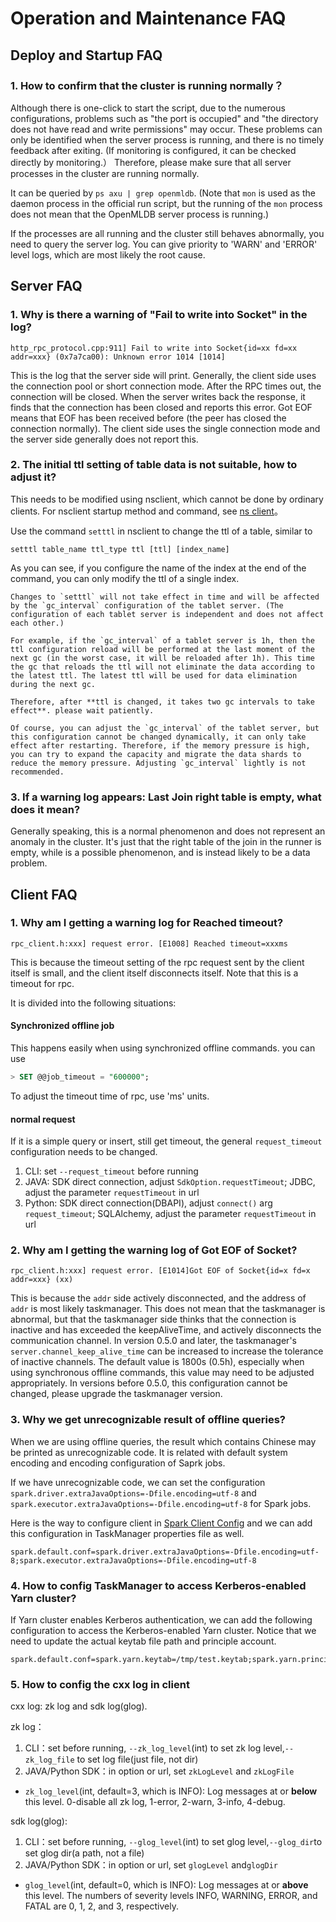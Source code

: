 # Operation and Maintenance FAQ

## Deploy and Startup FAQ

### 1. How to confirm that the cluster is running normally？
Although there is one-click to start the script, due to the numerous configurations, problems such as "the port is occupied" and "the directory does not have read and write permissions" may occur. These problems can only be identified when the server process is running, and there is no timely feedback after exiting. (If monitoring is configured, it can be checked directly by monitoring.）
Therefore, please make sure that all server processes in the cluster are running normally.

It can be queried by `ps axu | grep openmldb`. (Note that `mon` is used as the daemon process in the official run script, but the running of the `mon` process does not mean that the OpenMLDB server process is running.)

If the processes are all running and the cluster still behaves abnormally, you need to query the server log. You can give priority to 'WARN' and 'ERROR' level logs, which are most likely the root cause.

## Server FAQ

### 1. Why is there a warning of "Fail to write into Socket" in the log?
```
http_rpc_protocol.cpp:911] Fail to write into Socket{id=xx fd=xx addr=xxx} (0x7a7ca00): Unknown error 1014 [1014]
```
This is the log that the server side will print. Generally, the client side uses the connection pool or short connection mode. After the RPC times out, the connection will be closed. When the server writes back the response, it finds that the connection has been closed and reports this error. Got EOF means that EOF has been received before (the peer has closed the connection normally). The client side uses the single connection mode and the server side generally does not report this.

### 2. The initial ttl setting of table data is not suitable, how to adjust it?
This needs to be modified using nsclient, which cannot be done by ordinary clients. For nsclient startup method and command, see [ns client](../reference/cli.md#ns-client)。

Use the command `setttl` in nsclient to change the ttl of a table, similar to
```
setttl table_name ttl_type ttl [ttl] [index_name]
```
As you can see, if you configure the name of the index at the end of the command, you can only modify the ttl of a single index.
```{caution}
Changes to `setttl` will not take effect in time and will be affected by the `gc_interval` configuration of the tablet server. (The configuration of each tablet server is independent and does not affect each other.)

For example, if the `gc_interval` of a tablet server is 1h, then the ttl configuration reload will be performed at the last moment of the next gc (in the worst case, it will be reloaded after 1h). This time the gc that reloads the ttl will not eliminate the data according to the latest ttl. The latest ttl will be used for data elimination during the next gc.

Therefore, after **ttl is changed, it takes two gc intervals to take effect**. please wait patiently.

Of course, you can adjust the `gc_interval` of the tablet server, but this configuration cannot be changed dynamically, it can only take effect after restarting. Therefore, if the memory pressure is high, you can try to expand the capacity and migrate the data shards to reduce the memory pressure. Adjusting `gc_interval` lightly is not recommended.
```

### 3. If a warning log appears: Last Join right table is empty, what does it mean?
Generally speaking, this is a normal phenomenon and does not represent an anomaly in the cluster. It's just that the right table of the join in the runner is empty, while is a possible phenomenon, and is instead likely to be a data problem.

## Client FAQ

### 1. Why am I getting a warning log for Reached timeout?
```
rpc_client.h:xxx] request error. [E1008] Reached timeout=xxxms
```
This is because the timeout setting of the rpc request sent by the client itself is small, and the client itself disconnects itself. Note that this is a timeout for rpc.

It is divided into the following situations:
#### Synchronized offline job
This happens easily when using synchronized offline commands. you can use
```sql
> SET @@job_timeout = "600000";
```
To adjust the timeout time of rpc, use 'ms' units.
#### normal request
If it is a simple query or insert, still get timeout, the general `request_timeout` configuration needs to be changed.
1. CLI: set `--request_timeout` before running
2. JAVA: SDK direct connection, adjust `SdkOption.requestTimeout`; JDBC, adjust the parameter `requestTimeout` in url
3. Python: SDK direct connection(DBAPI), adjust `connect()` arg `request_timeout`; SQLAlchemy, adjust the parameter `requestTimeout` in url

### 2. Why am I getting the warning log of Got EOF of Socket?
```
rpc_client.h:xxx] request error. [E1014]Got EOF of Socket{id=x fd=x addr=xxx} (xx)
```
This is because the `addr` side actively disconnected, and the address of `addr` is most likely taskmanager. This does not mean that the taskmanager is abnormal, but that the taskmanager side thinks that the connection is inactive and has exceeded the keepAliveTime, and actively disconnects the communication channel.
In version 0.5.0 and later, the taskmanager's `server.channel_keep_alive_time` can be increased to increase the tolerance of inactive channels. The default value is 1800s (0.5h), especially when using synchronous offline commands, this value may need to be adjusted appropriately.
In versions before 0.5.0, this configuration cannot be changed, please upgrade the taskmanager version.

### 3. Why we get unrecognizable result of offline queries?

When we are using offline queries, the result which contains Chinese may be printed as unrecognizable code. It is related with default system encoding and encoding configuration of Saprk jobs. 

If we have unrecognizable code, we can set the configuration `spark.driver.extraJavaOptions=-Dfile.encoding=utf-8` and `spark.executor.extraJavaOptions=-Dfile.encoding=utf-8` for Spark jobs.

Here is the way to configure client in [Spark Client Config](../reference/client_config/client_spark_config.md) and we can add this configuration in TaskManager properties file as well.

```
spark.default.conf=spark.driver.extraJavaOptions=-Dfile.encoding=utf-8;spark.executor.extraJavaOptions=-Dfile.encoding=utf-8
```

### 4. How to config TaskManager to access Kerberos-enabled Yarn cluster?

If Yarn cluster enables Kerberos authentication, we can add the following configuration to access the Kerberos-enabled Yarn cluster. Notice that we need to update the actual keytab file path and principle account.

```
spark.default.conf=spark.yarn.keytab=/tmp/test.keytab;spark.yarn.principal=test@EXAMPLE.COM
```

### 5. How to config the cxx log in client

cxx log: zk log and sdk log(glog).

zk log：
1. CLI：set before running, `--zk_log_level`(int) to set zk log level,`--zk_log_file` to set log file(just file, not dir)
2. JAVA/Python SDK：in option or url, set `zkLogLevel` and `zkLogFile`

- `zk_log_level`(int, default=3, which is INFO): 
Log messages at or **below** this level. 0-disable all zk log, 1-error, 2-warn, 3-info, 4-debug.

sdk log(glog):
1. CLI：set before running, `--glog_level`(int) to set glog level,`--glog_dir`to set glog dir(a path, not a file)
2. JAVA/Python SDK：in option or url, set `glogLevel` and`glogDir`

- `glog_level`(int, default=0, which is INFO):
Log messages at or **above** this level. The numbers of severity levels INFO, WARNING, ERROR, and FATAL are 0, 1, 2, and 3, respectively.
